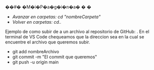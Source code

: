 ��#� �M�i�P�a�g�i�n�a�
�
�

- *Avanzar en carpetas: cd "nombreCarpeta"*
- *Volver en carpetas: cd..*

Ejemplo de como subir de a un archivo al repositorio de GitHub:
. En el terminal de VS Code chequeamos que la direccion sea en la cual se encuentre el archivo que queremos subir.

- git add nombreArchivo
- git commit -m "El commit que queremos"
- git push -u origin main
